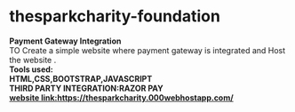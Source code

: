# thesparkcharity-foundation
<b>Payment Gateway Integration</b>
<br>TO Create a simple website where payment gateway is integrated and Host the website .
<br><b>Tools used:<b>
  <br>HTML,CSS,BOOTSTRAP,JAVASCRIPT
  <br>THIRD PARTY INTEGRATION:RAZOR PAY
  <br><b><u>website link:</u>https://thesparkcharity.000webhostapp.com/<b>

